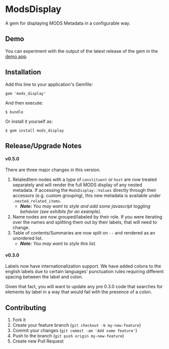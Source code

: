 # ModsDisplay

A gem for displaying MODS Metadata in a configurable way.

## Demo

You can experiment with the output of the latest release of the gem in the [demo app](http://mods-display.herokuapp.com/).

## Installation

Add this line to your application's Gemfile:

    gem 'mods_display'

And then execute:

    $ bundle

Or install it yourself as:

    $ gem install mods_display

## Release/Upgrade Notes

#### v0.5.0
There are three major changes in this version.

1. RelatedItem nodes with a type of `constituent` or `host` are now treated separately and will render the full MODS display of any nested metadata.  If accessing the `ModsDisplay::Values` directly through their accessors (e.g. custom grouping), this new metadata is available under `.nested_related_items`.
    * _**Note:** You may want to style and add some javascript toggling behavior (see exhibits for an example)._
2. Name nodes are now grouped/labeled by their role.  If you were iterating over the names and splitting them out by their labels, that will need to change.
3. Table of contents/Summaries are now split on `--` and rendered as an unordered list.
    * _**Note:** You may want to style this list._

#### v0.3.0

Labels now have internationalization support.  We have added colons to the english labels due to certain languages' punctuation rules requiring different spacing between the label and colon.

Given that fact, you will want to update any pre 0.3.0 code that searches for elements by label in a way that would fail with the presence of a colon.

## Contributing

1. Fork it
2. Create your feature branch (`git checkout -b my-new-feature`)
3. Commit your changes (`git commit -am 'Add some feature'`)
4. Push to the branch (`git push origin my-new-feature`)
5. Create new Pull Request
